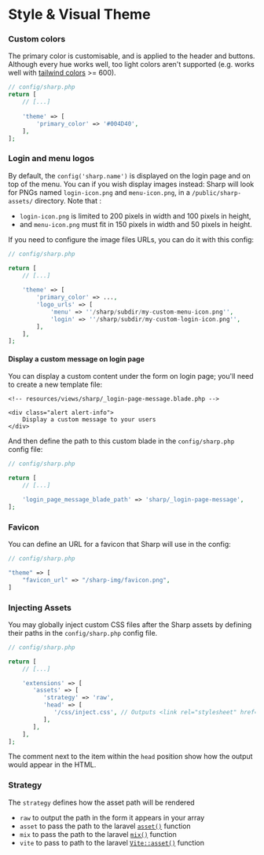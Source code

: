# Style & Visual Theme

### Custom colors

The primary color is customisable, and is applied to the header and buttons. Although every hue works well, too light colors aren't supported (e.g. works well with [tailwind colors](https://tailwindcss.com/docs/customizing-colors#color-palette-reference) >= 600).

```php
// config/sharp.php
return [
    // [...]
    
    'theme' => [
        'primary_color' => '#004D40',
    ],
];
```

### Login and menu logos

By default, the `config('sharp.name')` is displayed on the login page and on top of the menu. You can if you wish display images instead: Sharp will look for PNGs named `login-icon.png` and `menu-icon.png`, in a `/public/sharp-assets/` directory. Note that :
- `login-icon.png` is limited to 200 pixels in width and 100 pixels in height,
- and `menu-icon.png` must fit in 150 pixels in width and 50 pixels in height.

If you need to configure the image files URLs, you can do it with this config:

```php
// config/sharp.php

return [
    // [...]
    
    'theme' => [
        'primary_color' => ...,
        'logo_urls' => [
            'menu' => ''/sharp/subdir/my-custom-menu-icon.png'',
            'login' => ''/sharp/subdir/my-custom-login-icon.png'',
        ],
    ],
];
```

#### Display a custom message on login page

You can display a custom content under the form on login page; you'll need to create a new template file:

```blade
<!-- resources/views/sharp/_login-page-message.blade.php -->

<div class="alert alert-info">
    Display a custom message to your users
</div>
```

And then define the path to this custom blade in the `config/sharp.php` config file:

```php
// config/sharp.php

return [
    // [...]

    'login_page_message_blade_path' => 'sharp/_login-page-message',
];
```

### Favicon

You can define an URL for a favicon that Sharp will use in the config:

```php
// config/sharp.php

"theme" => [
    "favicon_url" => "/sharp-img/favicon.png",
]
```

### Injecting Assets

You may globally inject custom CSS files after the Sharp assets by defining their paths in the `config/sharp.php` config file.

```php
// config/sharp.php

return [
    // [...]

    'extensions' => [
       'assets' => [
          'strategy' => 'raw',
          'head' => [
             '/css/inject.css', // Outputs <link rel="stylesheet" href="/css/inject.css"> after sharp assets
          ],
       ],
    ],
];
```

The comment next to the item within the `head` position show how the output would appear in the HTML.

### Strategy

The `strategy` defines how the asset path will be rendered

- `raw` to output the path in the form it appears in your array
- `asset` to pass the path to the laravel [`asset()`](https://laravel.com/docs/5.6/helpers#method-asset) function
- `mix` to pass the path to the laravel [`mix()`](https://laravel.com/docs/5.6/helpers#method-mix) function
- `vite` to pass to path to the laravel [`Vite::asset()`](https://laravel.com/docs/10.x/vite#blade-processing-static-assets) function

